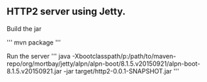 ## HTTP2 server using Jetty.

Build the jar 

'''
mvn package
'''

Run the server
'''
java -Xbootclasspath/p:/path/to/maven-repo/org/mortbay/jetty/alpn/alpn-boot/8.1.5.v20150921/alpn-boot-8.1.5.v20150921.jar -jar target/http2-0.0.1-SNAPSHOT.jar
'''
